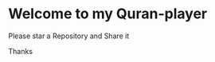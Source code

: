 <p align="center">
    <h1>Welcome to my Quran-player</h1>
</p>



Please star a Repository and Share it
<p>Thanks</p>
